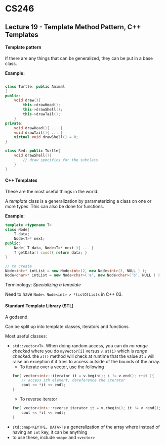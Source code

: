 # CS246

## Lecture 19 - Template Method Pattern, C++ Templates

#### Template pattern

If there are any things that can be generalized, they can be put in a base class. 

**Example:**
```cpp

class Turtle: public Animal
{
public:
	void draw(){
		this->drawHead();
		this->drawShell();
		this->drawTail();
	}
private:
	void drawHead(){ ... }
	void drawTail(){ ... }
	virtual void drawShell() = 0;
}

class Red: public Turtle{
	void drawShell(){
		// draw specifics for the subclass
	}
}
```

#### C++ Templates

These are the most useful things in the world.

A *template* class is a generalization by parameterizing a class on one or more types.
This can also be done for functions.

**Example:**
```cpp
template <typename T>
class Node{
	T data;
	Node<T>* next;
public:
	Node( T data, Node<T>* next ){ ... }
	T getData() const{ return data; }
}

// to create
Node<int>* intList = new Node<int>(2, new Node<int>(3, NULL ) );
Node<char>* intList = new Node<char>('a', new Node<char>('b', NULL ) );
```

Terminology: *Specializing a template*

Need to have ```Node< Node<int> > *listOfLists``` in C++ 03.

#### Standard Template Library (STL)

A godsend.

Can be split up into template classes, iterators and functions.

Most useful classes:
 - ```std::vector<T>```. When doing random access, you can do *no range checked* where you do ```myVector[i]``` versus ```v.at(i)``` which is *range checked*. the ```at()``` method will check at runtime that the value at ```i``` will raise an exception if it tries to access outside of the bounds of the array.
	- To iterate over a vector, use the following
	```cpp
	for( vector<int>::iterator it = v.begin(); i != v.end(); ++it ){
		// access ith element, dereference the iterator
		cout << *it << endl;
	}
	```
	- To reverse iterator
	```cpp
	for( vector<int>::reverse_iterator it = v.rbegin(); it != v.rend(); ++it ){
		cout << *it << endl;
	}
	```
 - ```std::map<KEYTPE, DATA>``` is a generalization of the array where instead of having an ```int``` key, it can be anything
 - to use these, include ```<map>``` and ```<vector>```
